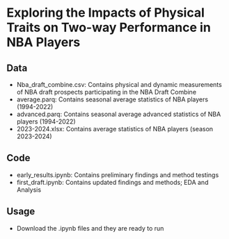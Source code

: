 # Exploring the Impacts of Physical Traits on Two-way Performance in NBA Players

## Data
- Nba_draft_combine.csv: Contains physical and dynamic measurements of NBA draft prospects participating in the NBA Draft Combine
- average.parq: Contains seasonal average statistics of NBA players (1994-2022)
- advanced.parq: Contains seasonal average advanced statistics of NBA players (1994-2022)
- 2023-2024.xlsx: Contains average statistics of NBA players (season 2023-2024)

## Code
- early_results.ipynb: Contains preliminary findings and method testings
- first_draft.ipynb: Contains updated findings and methods; EDA and Analysis

## Usage
- Download the .ipynb files and they are ready to run
